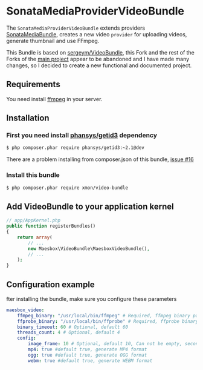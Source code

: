 SonataMediaProviderVideoBundle
==============================

The ``SonataMediaProviderVideoBundle`` extends providers [SonataMediaBundle](https://github.com/sonata-project/SonataMediaBundle), 
creates a new video ``provider`` for uploading videos, generate thumbnail and use FFmpeg.

This Bundle is based on [sergeym/VideoBundle](https://github.com/sergeym/VideoBundle), 
this Fork and the rest of the Forks of the [main project](https://github.com/maerianne/MaesboxVideoBundle) 
appear to be abandoned and I have made many changes, so I decided to 
create a new functional and documented project.

## Requirements

You need install [ffmpeg](https://www.ffmpeg.org/) in your server.

## Installation

### First you need install [phansys/getid3](https://github.com/phansys/GetId3) dependency
```sh
$ php composer.phar require phansys/getid3:~2.1@dev
```
There are a problem installing from composer.json of this bundle, [issue #16](https://github.com/phansys/GetId3/issues/16)

### Install this bundle
```sh
$ php composer.phar require xmon/video-bundle 
```

## Add VideoBundle to your application kernel
```php
// app/AppKernel.php
public function registerBundles()
{
    return array(
        // ...
        new Maesbox\VideoBundle\MaesboxVideoBundle(),
        // ...
    );
}
```

## Configuration example

fter installing the bundle, make sure you configure these parameters

```yaml
maesbox_video:
    ffmpeg_binary: "/usr/local/bin/ffmpeg" # Required, ffmpeg binary path
    ffprobe_binary: "/usr/local/bin/ffprobe" # Required, ffprobe binary path
    binary_timeout: 60 # Optional, default 60
    threads_count: 4 # Optional, default 4
    config:
        image_frame: 10 # Optional, default 10, Can not be empty, second from extract image
        mp4: true #default true, generate MP4 format
        ogg: true #default true, generate OGG format
        webm: true #default true, generate WEBM format
```